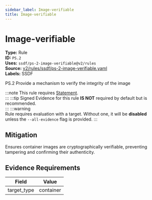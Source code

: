 ```yaml
---
sidebar_label: Image-verifiable
title: Image-verifiable
---  
```

# Image-verifiable  
**Type:** Rule  
**ID:** `PS.2`  
**Uses:** `ssdf/ps-2-image-verifiable@v2/rules`  
**Source:** [v2/rules/ssdf/ps-2-image-verifiable.yaml](https://github.com/scribe-public/sample-policies/blob/main/v2/rules/ssdf/ps-2-image-verifiable.yaml)  
**Labels:** SSDF  

PS.2 Provide a mechanism to verify the integrity of the image

:::note 
This rule requires [Statement](https://scribe-security.netlify.app/docs/valint/generic).  
::: 
:::tip 
Signed Evidence for this rule **IS NOT** required by default but is recommended.  
::: 
:::warning  
Rule requires evaluation with a target. Without one, it will be **disabled** unless the `--all-evidence` flag is provided.
::: 

## Mitigation  
Ensures container images are cryptographically verifiable, preventing tampering and confirming their authenticity.



## Evidence Requirements  
| Field | Value |
|-------|-------|
| target_type | container |

